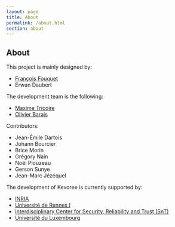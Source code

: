 ```yaml
---
layout: page
title: About
permalink: /about.html
section: about
---
```

## About
This project is mainly designed by:
 - [François Fouquet](https://github.com/dukeboard)
 - Erwan Daubert

The development team is the following:
 - [Maxime Tricoire](https://github.com/maxleiko)
 - [Olivier Barais](https://github.com/barais)

Contributors:
 - Jean-Émile Dartois
 - Johann Bourcier
 - Brice Morin
 - Grégory Nain
 - Noël Plouzeau
 - Gerson Sunye
 - Jean-Marc Jézéquel

The development of Kevoree is currently supported by:
 - [INRIA](http://www.inria.fr/)
 - [Université de Rennes I](http://www.univ-rennes1.fr/)
 - [Interdisciplinary Center for Security, Reliability and Trust (SnT)](http://www.securityandtrust.lu/)
 - [Université du Luxembourg](http://www.uni.lu/)

